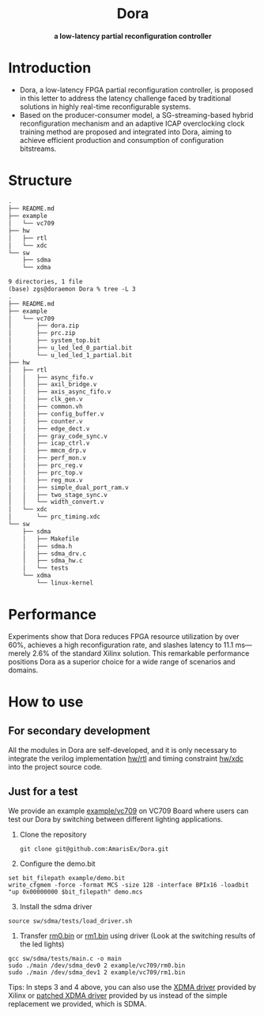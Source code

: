 <h1 align="center" style="margin: 10px 0 10px; font-weight: bold;">Dora</h1>
<h4 align="center">a low-latency partial reconfiguration controller</h4>

# Introduction

- Dora, a low-latency FPGA partial reconfiguration controller, is proposed in this letter to address the latency challenge faced by traditional solutions in highly real-time reconfigurable systems.
- Based on the producer-consumer model, a SG-streaming-based hybrid reconfiguration mechanism and an adaptive ICAP overclocking clock training method are proposed and integrated into Dora, aiming to achieve efficient production and consumption of configuration bitstreams.

# Structure

```txt
.
├── README.md
├── example
│   └── vc709
├── hw
│   ├── rtl
│   └── xdc
└── sw
    ├── sdma
    └── xdma

9 directories, 1 file
(base) zgs@doraemon Dora % tree -L 3
.
├── README.md
├── example
│   └── vc709
│       ├── dora.zip
│       ├── prc.zip
│       ├── system_top.bit
│       ├── u_led_led_0_partial.bit
│       └── u_led_led_1_partial.bit
├── hw
│   ├── rtl
│   │   ├── async_fifo.v
│   │   ├── axil_bridge.v
│   │   ├── axis_async_fifo.v
│   │   ├── clk_gen.v
│   │   ├── common.vh
│   │   ├── config_buffer.v
│   │   ├── counter.v
│   │   ├── edge_dect.v
│   │   ├── gray_code_sync.v
│   │   ├── icap_ctrl.v
│   │   ├── mmcm_drp.v
│   │   ├── perf_mon.v
│   │   ├── prc_reg.v
│   │   ├── prc_top.v
│   │   ├── reg_mux.v
│   │   ├── simple_dual_port_ram.v
│   │   ├── two_stage_sync.v
│   │   └── width_convert.v
│   └── xdc
│       └── prc_timing.xdc
└── sw
    ├── sdma
    │   ├── Makefile
    │   ├── sdma.h
    │   ├── sdma_drv.c
    │   ├── sdma_hw.c
    │   └── tests
    └── xdma
        └── linux-kernel
```

# Performance

Experiments show that Dora reduces FPGA resource utilization by over 60%, achieves a high reconfiguration rate, and slashes latency to 11.1 ms—merely 2.6% of the standard Xilinx solution. This remarkable performance positions Dora as a superior choice for a wide range of scenarios and domains.

# How to use

## For secondary development

All the modules in Dora are self-developed, and it is only necessary to integrate the verilog implementation [hw/rtl](hw/rtl) and timing constraint [hw/xdc](hw/xdc) into the project source code.

## Just for a test

We provide an example [example/vc709](example/vc709) on VC709 Board where users can test our Dora by switching between different lighting applications.

1. Clone the repository
   ```
   git clone git@github.com:AmarisEx/Dora.git
   ```
2. Configure the demo.bit

```shell
set bit_filepath example/demo.bit
write_cfgmem -force -format MCS -size 128 -interface BPIx16 -loadbit "up 0x00000000 $bit_filepath" demo.mcs
```

3. Install the sdma driver

```
source sw/sdma/tests/load_driver.sh
```

1. Transfer [rm0.bin](example/vc709/rm0.bin) or [rm1.bin](example/vc709/rm1.bin) using driver (Look at the switching results of the led lights)

```shell
gcc sw/sdma/tests/main.c -o main
sudo ./main /dev/sdma_dev0 2 example/vc709/rm0.bin
sudo ./main /dev/sdma_dev1 2 example/vc709/rm1.bin
```

Tips: In steps 3 and 4 above, you can also use the [XDMA driver](https://github.com/Xilinx/dma_ip_drivers/tree/master/XDMA/linux-kernel) provided by Xilinx or [patched XDMA driver](sw/xdma) provided by us instead of the simple replacement we provided, which is SDMA.
